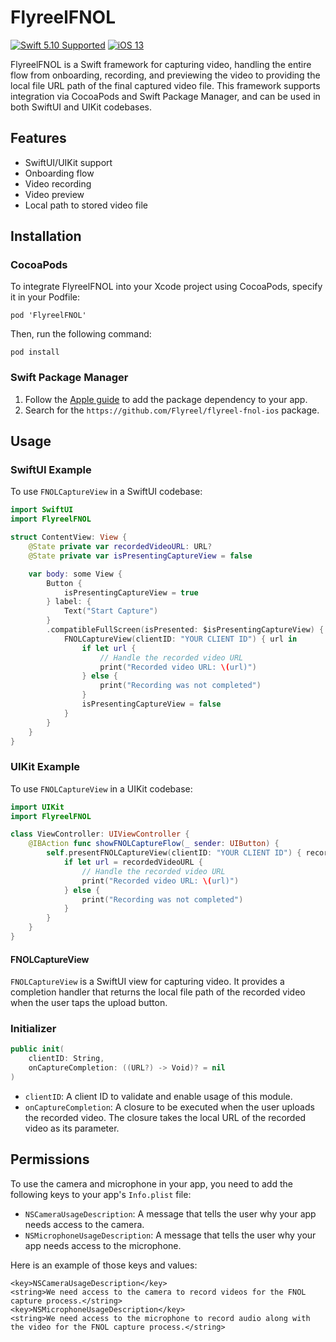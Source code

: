 # FlyreelFNOL

[![Swift 5.10 Supported](https://img.shields.io/badge/Swift-5.10-green.svg)](https://github.com/apple/swift) [![iOS 13](https://img.shields.io/badge/iOS-13+-orange.svg)](https://apple.com)

FlyreelFNOL is a Swift framework for capturing video, handling the entire flow from onboarding, recording, and previewing the video to providing the local file URL path of the final captured video file. This framework supports integration via CocoaPods and Swift Package Manager, and can be used in both SwiftUI and UIKit codebases.

## Features

- SwiftUI/UIKit support
- Onboarding flow
- Video recording
- Video preview
- Local path to stored video file

## Installation

### CocoaPods
To integrate FlyreelFNOL into your Xcode project using CocoaPods, specify it in your Podfile:

```
pod 'FlyreelFNOL'
```

Then, run the following command:

```
pod install
```

### Swift Package Manager

1. Follow the [Apple guide](https://developer.apple.com/documentation/xcode/adding-package-dependencies-to-your-app) to add the package dependency to your app.
2. Search for the `https://github.com/Flyreel/flyreel-fnol-ios` package.

## Usage

### SwiftUI Example

To use `FNOLCaptureView` in a SwiftUI codebase:

```swift
import SwiftUI
import FlyreelFNOL

struct ContentView: View {
    @State private var recordedVideoURL: URL?
    @State private var isPresentingCaptureView = false

    var body: some View {
        Button {
            isPresentingCaptureView = true
        } label: {
            Text("Start Capture")
        }
        .compatibleFullScreen(isPresented: $isPresentingCaptureView) {
            FNOLCaptureView(clientID: "YOUR CLIENT ID") { url in
                if let url {
                    // Handle the recorded video URL
                    print("Recorded video URL: \(url)")
                } else {
                    print("Recording was not completed")
                }
                isPresentingCaptureView = false
            }
        }
    }
}
```

### UIKit Example

To use `FNOLCaptureView` in a UIKit codebase:

```swift
import UIKit
import FlyreelFNOL

class ViewController: UIViewController {
    @IBAction func showFNOLCaptureFlow(_ sender: UIButton) {
        self.presentFNOLCaptureView(clientID: "YOUR CLIENT ID") { recordedVideoURL in
            if let url = recordedVideoURL {
                // Handle the recorded video URL
                print("Recorded video URL: \(url)")
            } else {
                print("Recording was not completed")
            }
        }
    }
}
```

#### FNOLCaptureView

`FNOLCaptureView` is a SwiftUI view for capturing video. It provides a completion handler that returns the local file path of the recorded video when the user taps the upload button.

### Initializer

```swift
public init(
    clientID: String,
    onCaptureCompletion: ((URL?) -> Void)? = nil
)
```

- `clientID`: A client ID to validate and enable usage of this module.
- `onCaptureCompletion`: A closure to be executed when the user uploads the recorded video. The closure takes the local URL of the recorded video as its parameter.

## Permissions

To use the camera and microphone in your app, you need to add the following keys to your app's `Info.plist` file:

- `NSCameraUsageDescription`: A message that tells the user why your app needs access to the camera.
- `NSMicrophoneUsageDescription`: A message that tells the user why your app needs access to the microphone.

Here is an example of those keys and values:

```
<key>NSCameraUsageDescription</key>
<string>We need access to the camera to record videos for the FNOL capture process.</string>
<key>NSMicrophoneUsageDescription</key>
<string>We need access to the microphone to record audio along with the video for the FNOL capture process.</string>
```
